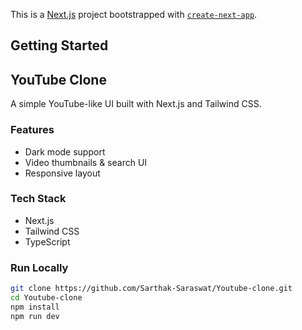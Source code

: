 This is a [Next.js](https://nextjs.org) project bootstrapped with [`create-next-app`](https://nextjs.org/docs/app/api-reference/cli/create-next-app).

## Getting Started

## YouTube Clone
A simple YouTube-like UI built with Next.js and Tailwind CSS.

### Features
- Dark mode support
- Video thumbnails & search UI
- Responsive layout

### Tech Stack
- Next.js
- Tailwind CSS
- TypeScript

### Run Locally
```bash
git clone https://github.com/Sarthak-Saraswat/Youtube-clone.git
cd Youtube-clone
npm install
npm run dev
